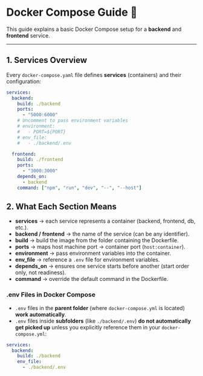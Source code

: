 # Docker Compose Guide 🚀

This guide explains a basic Docker Compose setup for a **backend** and **frontend** service.

---

## 1. Services Overview

Every `docker-compose.yaml` file defines **services** (containers) and their configuration:

```yaml
services:
  backend:
    build: ./backend
    ports:
      - "5000:6000"
    # Uncomment to pass environment variables
    # environment:
    #   - PORT=${PORT}
    # env_file:
    #   - ./backend/.env

  frontend:
    build: ./frontend
    ports:
      - "3000:3000"
    depends_on:
      - backend
    command: ["npm", "run", "dev", "--", "--host"]
```

## 2. What Each Section Means

- **services** → each service represents a container (backend, frontend, db, etc.).
- **backend / frontend** → the name of the service (can be any identifier).
- **build** → build the image from the folder containing the Dockerfile.
- **ports** → maps host machine port → container port (`host:container`).
- **environment** → pass environment variables into the container.
- **env_file** → reference a `.env` file for environment variables.
- **depends_on** → ensures one service starts before another (start order only, not readiness).
- **command** → override the default command in the Dockerfile.

### .env Files in Docker Compose

- `.env` files in the **parent folder** (where `docker-compose.yml` is located) **work automatically**.
- `.env` files inside **subfolders** (like `./backend/.env`) **do not automatically get picked up** unless you explicitly reference them in your `docker-compose.yml`:

```yaml
services:
  backend:
    build: ./backend
    env_file:
      - ./backend/.env
```
